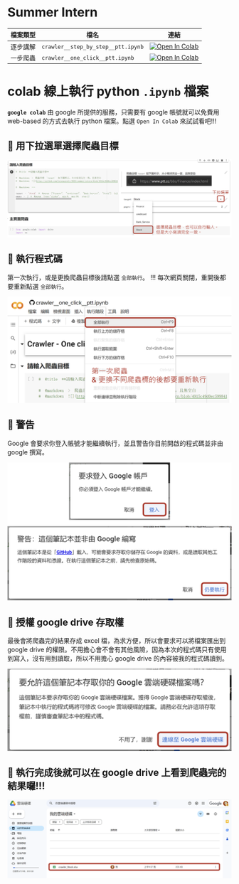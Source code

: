 # **Summer Intern**

| 檔案類型 | 檔名                               | 連結                                                                                                                                                                                               |
|:--------:| ---------------------------------- | -------------------------------------------------------------------------------------------------------------------------------------------------------------------------------------------------- |
| 逐步講解 | `crawler__step_by_step__ptt.ipynb` | [![Open In Colab](https://colab.research.google.com/assets/colab-badge.svg)](https://colab.research.google.com/github/hsiangjenli/2023-summer-Internship/blob/master/crawler__step_by_step__ptt.ipynb) |
| 一步爬蟲 | `crawler__one_click__ptt.ipynb` | [![Open In Colab](https://colab.research.google.com/assets/colab-badge.svg)](https://colab.research.google.com/github/hsiangjenli/2023-summer-Internship/blob/master/crawler__one_click__ptt.ipynb) |

# colab 線上執行 python `.ipynb` 檔案
**`google colab`**  由 google 所提供的服務，只需要有 google 帳號就可以免費用 web-based 的方式去執行 python 檔案。點選 `Open In Colab` 來試試看吧!!!

## 🚀 用下拉選單選擇爬蟲目標

![1](https://github.com/hsiangjenli/2023-summer-Internship/blob/master/images/colab_1.png?raw=true)

## 🚀 執行程式碼
第一次執行，或是更換爬蟲目標後請點選 `全部執行`。
!!! 每次網頁關閉，重開後都要重新點選 `全部執行`。

![2](https://github.com/hsiangjenli/2023-summer-Internship/blob/master/images/colab_2.png?raw=true)

## 🚀 警告
Google 會要求你登入帳號才能繼續執行，並且警告你目前開啟的程式碼並非由 google 撰寫。

![3](https://github.com/hsiangjenli/2023-summer-Internship/blob/master/images/colab_3.png?raw=true)

## 🚀 授權 google drive 存取權
最後會將爬蟲完的結果存成 excel 檔，為求方便，所以會要求可以將檔案匯出到 google drive 的權限。不用擔心會不會有其他風險，因為本次的程式碼只有使用到寫入，沒有用到讀取，所以不用擔心 google drive 的內容被我的程式碼讀到。

![4](https://github.com/hsiangjenli/2023-summer-Internship/blob/master/images/colab_4.png?raw=true)

## 🚀 執行完成後就可以在 google drive 上看到爬蟲完的結果囉!!!

![5](https://github.com/hsiangjenli/2023-summer-Internship/blob/master/images/colab_5.png?raw=true)
